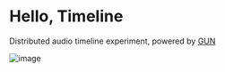 # Hello, Timeline

Distributed audio timeline experiment, powered by [GUN](https://gun.eco/)

![image](https://user-images.githubusercontent.com/1423657/134769470-a0378da7-e46a-4e03-9346-48e4ec59b514.png)
